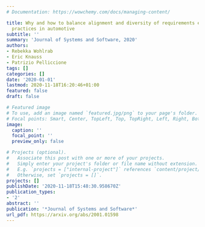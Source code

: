 ```yaml
---
# Documentation: https://wowchemy.com/docs/managing-content/

title: Why and how to balance alignment and diversity of requirements engineering
  practices in automotive
subtitle: ''
summary: 'Journal of Systems and Software, 2020'
authors:
- Rebekka Wohlrab
- Eric Knauss
- Patrizio Pelliccione
tags: []
categories: []
date: '2020-01-01'
lastmod: 2020-11-18T16:20:46+01:00
featured: false
draft: false

# Featured image
# To use, add an image named `featured.jpg/png` to your page's folder.
# Focal points: Smart, Center, TopLeft, Top, TopRight, Left, Right, BottomLeft, Bottom, BottomRight.
image:
  caption: ''
  focal_point: ''
  preview_only: false

# Projects (optional).
#   Associate this post with one or more of your projects.
#   Simply enter your project's folder or file name without extension.
#   E.g. `projects = ["internal-project"]` references `content/project/deep-learning/index.md`.
#   Otherwise, set `projects = []`.
projects: []
publishDate: '2020-11-18T15:48:30.958670Z'
publication_types:
- '2'
abstract: ''
publication: '*Journal of Systems and Software*'
url_pdf: https://arxiv.org/abs/2001.01598
---
```

